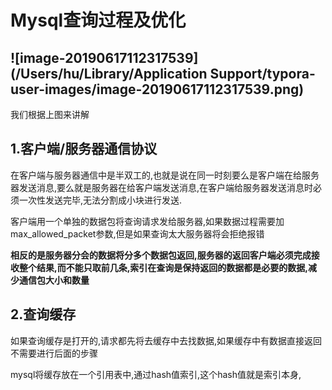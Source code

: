 # Mysql查询过程及优化



## ![image-20190617112317539](/Users/hu/Library/Application Support/typora-user-images/image-20190617112317539.png)



我们根据上图来讲解



## 1.客户端/服务器通信协议

​			在客户端与服务器通信中是半双工的,也就是说在同一时刻要么是客户端在给服务器发送消息,要么就是服务器在给客户端发送消息,在客户端给服务器发送消息时必须一次性发送完毕,无法分割成小块进行发送.

​			客户端用一个单独的数据包将查询请求发给服务器,如果数据过程需要加max_allowed_packet参数,但是如果查询太大服务器将会拒绝报错



​           **相反的是服务器分会的数据将分多个数据包返回,服务器的返回客户端必须完成接收整个结果,而不能只取前几条,索引在查询是保持返回的数据都是必要的数据,减少通信包大小和数量**



## 2.查询缓存



如果查询缓存是打开的,请求都先将去缓存中去找数据,如果缓存中有数据直接返回不需要进行后面的步骤



mysql将缓存放在一个引用表中,通过hash值索引,这个hash值就是索引本身,



